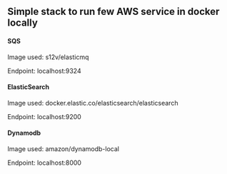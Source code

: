 
## Simple stack to run few AWS service in docker locally

#### SQS
Image used:
s12v/elasticmq

Endpoint: localhost:9324

#### ElasticSearch
Image used:
docker.elastic.co/elasticsearch/elasticsearch

Endpoint: localhost:9200

#### Dynamodb
Image used:
amazon/dynamodb-local

Endpoint: localhost:8000
